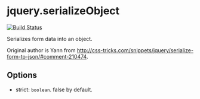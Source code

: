 jquery.serializeObject
======================

[![Build Status](https://travis-ci.org/raulferras/jquery.serializeObject.svg?branch=master)](https://travis-ci.org/raulferras/jquery.serializeObject)


Serializes form data into an object.

Original author is Yann from http://css-tricks.com/snippets/jquery/serialize-form-to-json/#comment-210474.


## Options
- strict: `boolean`. false by default.
